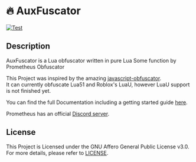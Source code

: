 # :fire: AuxFuscator 
[![Test](https://github.com/prometheus-lua/Prometheus/actions/workflows/Test.yml/badge.svg)](https://github.com/prometheus-lua/Prometheus/actions/workflows/Test.yml)
## Description
AuxFuscator is a Lua obfuscator written in pure Lua Some function by Prometheus Obfuscator 

This Project was inspired by the amazing [javascript-obfuscator](https://github.com/javascript-obfuscator/javascript-obfuscator).   
It can currently obfuscate Lua51 and Roblox's LuaU, however LuaU support is not finished yet.

You can find the full Documentation including a getting started guide [here](https://levno-710.gitbook.io/prometheus/).

Prometheus has an official [Discord server](https://discord.gg/U8h4d4Rf64).

## License
This Project is Licensed under the GNU Affero General Public License v3.0. For more details, please refer to [LICENSE](https://github.com/levno-710/Prometheus/blob/master/LICENSE).
